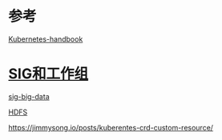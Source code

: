 # 参考

[Kubernetes-handbook](https://jimmysong.io/kubernetes-handbook/)

# [SIG和工作组](https://jimmysong.io/kubernetes-handbook/develop/sigs-and-working-group.html)

[sig-big-data](https://github.com/kubernetes/community/tree/master/sig-big-data)

[HDFS](https://github.com/apache-spark-on-k8s/kubernetes-HDFS)


https://jimmysong.io/posts/kuberentes-crd-custom-resource/